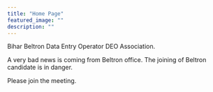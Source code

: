 ```yaml
---
title: "Home Page"
featured_image: ""
description: ""
---
```

Bihar Beltron Data Entry Operator DEO Association.
<br/>

A very bad news is coming from Beltron office. The joining of Beltron candidate is in danger.

Please join the meeting.